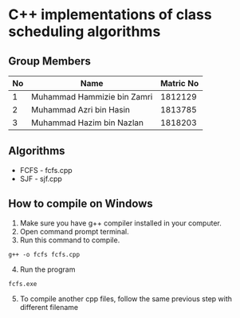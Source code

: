 # C++ implementations of class scheduling algorithms

## Group Members
| No | Name                        | Matric No |
|----|-----------------------------|-----------|
| 1  | Muhammad Hammizie bin Zamri | 1812129   |
| 2  | Muhammad Azri bin Hasin     | 1813785   |
| 3  | Muhammad Hazim bin Nazlan   | 1818203   |

## Algorithms
* FCFS - fcfs.cpp
* SJF - sjf.cpp

## How to compile on Windows
1. Make sure you have g++ compiler installed in your computer.
2. Open command prompt terminal.
3. Run this command to compile.
```
g++ -o fcfs fcfs.cpp
```
4. Run the program
```
fcfs.exe
```
5. To compile another cpp files, follow the same previous step with different filename